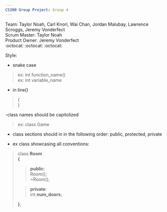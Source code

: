 ```yaml
---
CS300 Group Project: Group 4
---
```


Team: Taylor Noah, Carl Knori, Wai Chan, Jordan Malubay, Lawrence Scroggs, Jeremy Vonderfect  
Scrum Master: Taylor Noah  
Product Owner: Jeremy Vonderfect  
:octocat: :octocat: :octocat:

Style:  
- snake case  
>ex: int function_name()  
>ex: int variable_name

- in line()  
>{  
>}  

-class names should be capitolized  
>ex: class Game  

- class sections should in in the following order: public, protected, private


- ex class showcasing all conventions:  
>class **Room**  
>**{**  
>>  **public**:  
>     Room();   
>      ~Room();  
>     
>>  **private**:  
>      int **num_doors**;  
>
>**}**;
